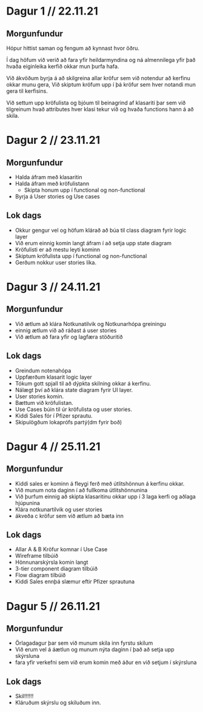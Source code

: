 # Dagur 1 // 22.11.21

## Morgunfundur
Hópur hittist saman og fengum að kynnast hvor öðru.

Í dag höfum við verið að fara yfir heildarmyndina og ná almennilega yfir það hvaða eiginleika kerfið okkar mun þurfa hafa.

Við ákvöðum byrja á að skilgreina allar kröfur sem við notendur að kerfinu okkar munu gera,
Við skiptum kröfum upp í þá kröfur sem hver notandi mun gera til kerfisins.

Við settum upp kröfulista og bjóum til beinagrind af klasariti þar sem við tilgreinum hvað attributes hver klasi tekur við og hvaða functions hann á að skila.

# Dagur 2 // 23.11.21

## Morgunfundur
- Halda áfram með klasaritin
- Halda áfram með kröfulistann 
    - Skipta honum upp í functional og non-functional
- Byrja á User stories og Use cases

## Lok dags
- Okkur gengur vel og höfum klárað að búa til class diagram fyrir logic layer
- Við erum einnig komin langt áfram í að setja upp state diagram
- Kröfulisti er að mestu leyti kominn
- Skiptum kröfulista upp í functional og non-functional
- Gerðum nokkur user stories líka.

# Dagur 3 // 24.11.21

## Morgunfundur
- Við ætlum að klára Notkunatilvik og Notkunarhópa greiningu
- einnig ætlum við að ráðast á user stories
- Við ætlum að fara yfir og lagfæra stöðuritið 

## Lok dags
- Greindum notenahópa
- Uppfærðum klasarit logic layer
- Tókum gott spjall til að dýpkta skilning okkar á kerfinu.
- Nálægt því að klára state diagram fyrir UI layer.
- User stories komin.
- Bættum við kröfulistan.
- Use Cases búin til úr kröfulista og user stories.
- Kiddi Sales fór í Pfizer sprautu.
- Skipulögðum lokaprófs partý(dm fyrir boð)

# Dagur 4 // 25.11.21

## Morgunfundur
- Kiddi sales er kominn á fleygi ferð með útlitshönnun á kerfinu okkar.
- Við munum nota daginn í að fullkoma útlitshönnunina
- Við þurfum einnig að skipta klasaritinu okkar upp í 3 laga kerfi og aðlaga hjúpunina
- Klára notkunartilvik og user stories
- ákveða c kröfur sem við ætlum að bæta inn

## Lok dags
- Allar A & B Kröfur komnar í Use Case
- Wireframe tilbúið
- Hönnunarskýrsla komin langt
- 3-tier component diagram tilbúið
- Flow diagram tilbúið
- Kiddi Sales ennþá slæmur eftir Pfizer sprautuna

# Dagur 5 // 26.11.21

## Morgunfundur
- Örlagadagur þar sem við munum skila inn fyrstu skilum
- Við erum vel á áætlun og munum nýta daginn í það að setja upp skýrsluna
- fara yfir verkefni sem við erum komin með áður en við setjum í skýrsluna 

## Lok dags
- Skil!!!!!!
- Kláruðum skýrslu og skiluðum inn. 